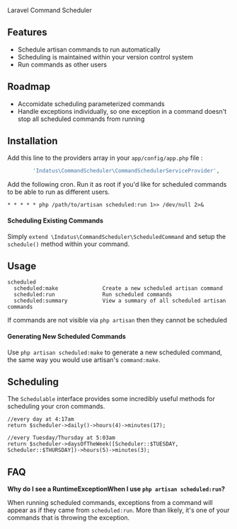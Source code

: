 Laravel Command Scheduler

## Features

 * Schedule artisan commands to run automatically
 * Scheduling is maintained within your version control system
 * Run commands as other users

## Roadmap

 * Accomidate scheduling parameterized commands
 * Handle exceptions individually, so one exception in a command doesn't stop all scheduled commands from running

## Installation

Add this line to the providers array in your `app/config/app.php` file :

```php
        'Indatus\CommandScheduler\CommandSchedulerServiceProvider',
```

Add the following cron.  Run it as root if you'd like for scheduled commands to be able to run as different users.

```
* * * * * php /path/to/artisan scheduled:run 1>> /dev/null 2>&
```

#### Scheduling Existing Commands

Simply `extend \Indatus\CommandScheduler\ScheduledCommand` and setup the `schedule()` method within your command.

## Usage
```
scheduled
  scheduled:make              Create a new scheduled artisan command
  scheduled:run               Run scheduled commands
  scheduled:summary           View a summary of all scheduled artisan commands
```

If commands are not visible via `php artisan` then they cannot be scheduled

#### Generating New Scheduled Commands

Use `php artisan scheduled:make` to generate a new scheduled command, the same way you would use artisan's `command:make`.

## Scheduling

The `Schedulable` interface provides some incredibly useful methods for scheduling your cron commands.

```
//every day at 4:17am
return $scheduler->daily()->hours(4)->minutes(17);
```


```
//every Tuesday/Thursday at 5:03am
return $scheduler->daysOfTheWeek([Scheduler::$TUESDAY, Scheduler::$THURSDAY])->hours(5)->minutes(3);
```



## FAQ

**Why do I see a RuntimeExceptionWhen I use `php artisan scheduled:run`?**

When running scheduled commands, exceptions from a command will appear as if they came from `scheduled:run`.  More than likely, it's one of your commands that is throwing the exception.